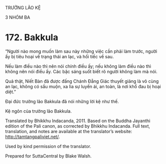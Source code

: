 TRƯỞNG LÃO KỆ

3 NHÓM BA

# 172\. Bakkula

“Người nào mong muốn làm sau này những việc cần phải làm trước, người ấy bị tiêu hoại về trạng thái an lạc, và hối tiếc về sau.

Nếu làm điều nào thì nên nói chính điều ấy; nếu không làm điều nào thì không nên nói điều ấy. Các bậc sáng suốt biết rõ người không làm mà nói.

Quả thật, Niết Bàn đã được đấng Chánh Đẵng Giác thuyết giảng là vô cùng an lạc, không có sầu muộn, xa lìa sự luyến ái, an toàn, là nơi khổ đau bị hoại diệt.”

Đại đức trưởng lão Bakkula đã nói những lời kệ như thế.

Kệ ngôn của trưởng lão Bakkula.

Translated by Bhikkhu Indacanda, 2011. Based on the Buddha Jayanthi edition of the Pali canon, as corrected by Bhikkhu Indacanda. Full text, translation, and notes are available at the translator’s website: http://tamtangpaliviet.net/.

Used by kind permission of the translator.

Prepared for SuttaCentral by Blake Walsh.